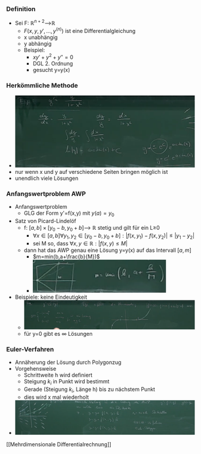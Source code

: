 ### Definition
+ Sei F: $ℝ^{n+2}$-->ℝ
	+ $F(x,y,y',...,y^{(n)})$ ist eine Differentialgleichung
	+ x unabhängig
	+ y abhängig
	+ Beispiel:
		+ $xy'+y^2+y''=0$
		+ DGL 2. Ordnung
		+ gesucht y=y(x)

### Herkömmliche Methode
+ ![](../../../z_images/Pasted%20image%2020220404173350.png)
+ nur wenn x und y auf verschiedene Seiten bringen möglich ist
+ unendlich viele Lösungen

### Anfangswertproblem AWP
+ Anfangswertproblem
	+ GLG der Form y'=f(x,y) mit $y(a)=y_0$
+ Satz von Picard-Lindelöf
	+ f: $[a,b]×[y_0-b,y_0+b]$--> ℝ stetig und gilt für ein L≥0
		+ $∀x∈[a,b]∀y_1, y_2∈[y_0-b,y_0+b]: |f(x,y_1)-f(x,y_2)|≤|y_1-y_2|$
		+ sei M so, dass $∀x,y∈ℝ:|f(x,y)≤M|$
	+ dann hat das AWP genau eine Lösung y=y(x) auf das Intervall $[a,m]$
		+ $m=min(b,a+\frac{b}{M})$
		+ ![](../../../z_images/Pasted%20image%2020220404174640.png)
+ Beispiele: keine Eindeutigkeit
	+ ![](../../../z_images/Pasted%20image%2020220412171519.png)
	+ für y=0 gibt es ∞ Lösungen

### Euler-Verfahren
+ Annäherung der Lösung durch Polygonzug
+ Vorgehensweise
	+ Schrittweite h wird definiert
	+ Steigung $k_i$ in Punkt wird bestimmt
	+ Gerade (Steigung $k_i$, Länge h) bis zu nächstem Punkt
	+ dies wird x mal wiederholt
+ ![](../../../z_images/Pasted%20image%2020220412172308.png)

[[Mehrdimensionale Differentialrechnung]]
